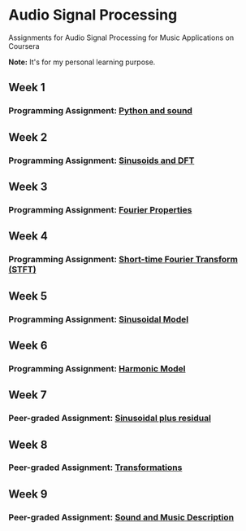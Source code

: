 # Audio Signal Processing
Assignments for Audio Signal Processing for Music Applications on Coursera

<strong>Note:</strong> It's for my personal learning purpose.

## Week 1
### Programming Assignment: [Python and sound](https://github.com/akueisara/audio-signal-processing/tree/master/week%201/A1)

## Week 2
### Programming Assignment: [Sinusoids and DFT](https://github.com/akueisara/audio-signal-processing/tree/master/week%202/A2)

## Week 3
### Programming Assignment: [Fourier Properties](https://github.com/akueisara/audio-signal-processing/tree/master/week%203/A3)

## Week 4
### Programming Assignment: [Short-time Fourier Transform (STFT)](https://github.com/akueisara/audio-signal-processing/tree/master/week%204/A4)

## Week 5
### Programming Assignment: [Sinusoidal Model](https://github.com/akueisara/audio-signal-processing/tree/master/week%205/A5)

## Week 6
### Programming Assignment: [Harmonic Model](https://github.com/akueisara/audio-signal-processing/tree/master/week%206/A6)

## Week 7
### Peer-graded Assignment: [Sinusoidal plus residual](https://github.com/akueisara/audio-signal-processing/tree/master/week%207)

## Week 8
### Peer-graded Assignment: [Transformations](https://github.com/akueisara/audio-signal-processing/tree/master/week%208)

## Week 9
### Peer-graded Assignment: [Sound and Music Description](https://github.com/akueisara/audio-signal-processing/tree/master/week%209)